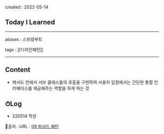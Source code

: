 created : 2022-05-14
## Today I Learned
---
aliases : 스프링부트

tags : [[디자인패턴]]

---

## Content
- 메서드 안에서 서브 클래스들의 호출을 구현하여 사용자 입장에서는 간단한 통합 인터페이스를 제공해주는 역할을 하게 하는 것

## ⏱Log
- 220514 작성


📙출처 :
URL : [09 퍼사드 패턴](https://lktprogrammer.tistory.com/42)